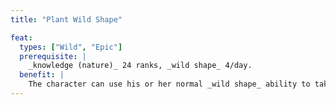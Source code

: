 ```yaml
---
title: "Plant Wild Shape"

feat:
  types: ["Wild", "Epic"]
  prerequisite: |
    _knowledge (nature)_ 24 ranks, _wild shape_ 4/day.
  benefit: |
    The character can use his or her normal _wild shape_ ability to take the form of a plant. The size limitation is the same as the character's limitation on animal size.
---
```

